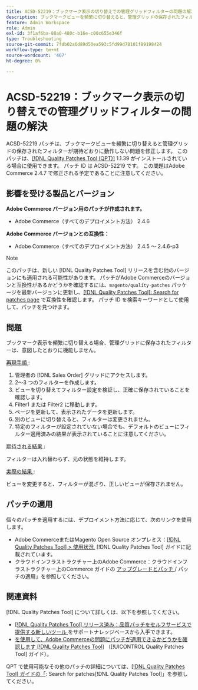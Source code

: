 ```yaml
---
title: ACSD-52219：ブックマーク表示の切り替えでの管理グリッドフィルターの問題の解決
description: ブックマークビューを頻繁に切り替えると、管理グリッドの保存されたフィルターが期待どおりに動作しないAdobe Commerceの問題を修正するために、ACSD-52219 パッチを適用してください。
feature: Admin Workspace
role: Admin
exl-id: 3f1af6ba-88a0-480c-b16e-c00c655e346f
type: Troubleshooting
source-git-commit: 7fdb02a6d89d50ea593c5fd99d78101f89198424
workflow-type: tm+mt
source-wordcount: '407'
ht-degree: 0%

---
```


# ACSD-52219：ブックマーク表示の切り替えでの管理グリッドフィルターの問題の解決

ACSD-52219 パッチは、ブックマークビューを頻繁に切り替えると管理グリッドの保存されたフィルターが期待どおりに動作しない問題を修正します。 このパッチは、[[!DNL Quality Patches Tool (QPT)]](https://experienceleague.adobe.com/ja/docs/commerce-operations/tools/quality-patches-tool/quality-patches-tool-to-self-serve-quality-patches) 1.1.39 がインストールされている場合に使用できます。 パッチ ID は ACSD-52219 です。 この問題はAdobe Commerce 2.4.7 で修正される予定であることに注意してください。

## 影響を受ける製品とバージョン

**Adobe Commerce バージョン用のパッチが作成されます。**

* Adobe Commerce（すべてのデプロイメント方法） 2.4.6

**Adobe Commerce バージョンとの互換性：**

* Adobe Commerce（すべてのデプロイメント方法） 2.4.5 ～ 2.4.6-p3

>[!NOTE]
>
>このパッチは、新しい [!DNL Quality Patches Tool] リリースを含む他のバージョンにも適用される可能性があります。 パッチがAdobe Commerceのバージョンと互換性があるかどうかを確認するには、`magento/quality-patches` パッケージを最新バージョンに更新し、[[!DNL Quality Patches Tool]: Search for patches page](https://experienceleague.adobe.com/tools/commerce-quality-patches/index.html?lang=ja) で互換性を確認します。 パッチ ID を検索キーワードとして使用して、パッチを見つけます。

## 問題

ブックマーク表示を頻繁に切り替える場合、管理グリッドに保存されたフィルターは、意図したとおりに機能しません。

<u> 再現手順 </u>:

1. 管理者の [!DNL Sales Order] グリッドにアクセスします。
1. 2～3 つのフィルターを作成します。
1. ビューを切り替えてフィルター設定を検証し、正確に保存されていることを確認します。
1. Filter1 または Filter2 に移動します。
1. ページを更新して、表示されたデータを更新します。
1. 別のビューに切り替えると、フィルターは変更されません。
1. 特定のフィルターが設定されていない場合でも、デフォルトのビューにフィルター適用済みの結果が表示されていることに注意してください。

<u> 期待される結果 </u>:

フィルターは入れ替わらず、元の状態を維持します。

<u> 実際の結果 </u>:

ビューを変更すると、フィルターが混ざり、正しいビューが保存されません。

## パッチの適用

個々のパッチを適用するには、デプロイメント方法に応じて、次のリンクを使用します。

* Adobe CommerceまたはMagento Open Source オンプレミス：[[!DNL Quality Patches Tool] > 使用状況 &#x200B;](/help/tools/quality-patches-tool/usage.md) [!DNL Quality Patches Tool] ガイドに記載されています。
* クラウドインフラストラクチャー上のAdobe Commerce：クラウドインフラストラクチャー上のCommerce ガイドの [&#x200B; アップグレードとパッチ &#x200B;](https://experienceleague.adobe.com/docs/commerce-cloud-service/user-guide/develop/upgrade/apply-patches.html?lang=ja)/ パッチの適用」を参照してください。

## 関連資料

[!DNL Quality Patches Tool] について詳しくは、以下を参照してください。

* [[!DNL Quality Patches Tool]  リリース済み：品質パッチをセルフサービスで提供する新しいツール &#x200B;](https://experienceleague.adobe.com/ja/docs/commerce-operations/tools/quality-patches-tool/quality-patches-tool-to-self-serve-quality-patches) をサポートナレッジベースから入手できます。
* [&#x200B; を使用して、Adobe Commerceの問題にパッチが適用できるかどうかを確認します  [!DNL Quality Patches Tool]](/help/tools/quality-patches-tool/patches-available-in-qpt/check-patch-for-magento-issue-with-magento-quality-patches.md) （[!UICONTROL Quality Patches Tool] ガイド）。


QPT で使用可能なその他のパッチの詳細については、[[!DNL Quality Patches Tool] ガイドの「](https://experienceleague.adobe.com/tools/commerce-quality-patches/index.html?lang=ja): Search for patches[!DNL Quality Patches Tool]」を参照してください。
